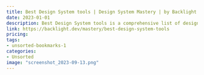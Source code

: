 ```yaml
---
title: Best Design System tools | Design System Mastery | by Backlight.dev
date: 2023-01-01
description: Best Design System tools is a comprehensive list of design system tools, resources and tutorials to help you master design systems.
link: https://backlight.dev/mastery/best-design-system-tools
pricing: 
tags: 
- unsorted-bookmarks-1 
categories: 
- Unsorted 
image: "screenshot_2023-09-13.png"
---
```

